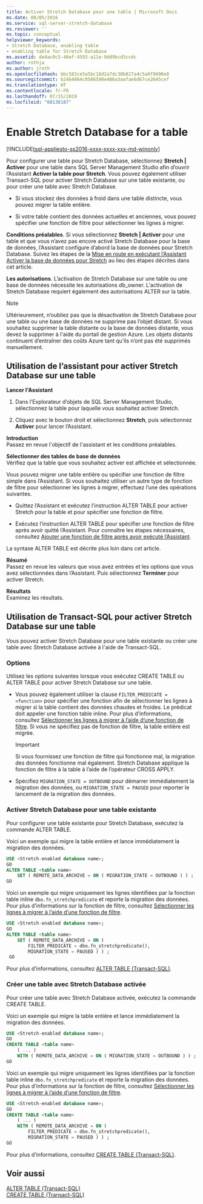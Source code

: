 ```yaml
---
title: Activer Stretch Database pour une table | Microsoft Docs
ms.date: 08/05/2016
ms.service: sql-server-stretch-database
ms.reviewer: ''
ms.topic: conceptual
helpviewer_keywords:
- Stretch Database, enabling table
- enabling table for Stretch Database
ms.assetid: de4ac0c5-46ef-4593-a11e-9dd9bcd3ccdc
author: rothja
ms.author: jroth
ms.openlocfilehash: bbc583ce5a5bc16d2a7dc30b827a4c5a0f9600e8
ms.sourcegitcommit: b2464064c0566590e486a3aafae6d67ce2645cef
ms.translationtype: HT
ms.contentlocale: fr-FR
ms.lasthandoff: 07/15/2019
ms.locfileid: "68136187"
---
```

# <a name="enable-stretch-database-for-a-table"></a>Enable Stretch Database for a table
[!INCLUDE[tsql-appliesto-ss2016-xxxx-xxxx-xxx-md-winonly](../../includes/tsql-appliesto-ss2016-xxxx-xxxx-xxx-md-winonly.md)]


  Pour configurer une table pour Stretch Database, sélectionnez **Stretch | Activer** pour une table dans SQL Server Management Studio afin d’ouvrir l’Assistant **Activer la table pour Stretch**. Vous pouvez également utiliser Transact-SQL pour activer Stretch Database sur une table existante, ou pour créer une table avec Stretch Database.  
  
-   Si vous stockez des données à froid dans une table distincte, vous pouvez migrer la table entière.  
  
-   Si votre table contient des données actuelles et anciennes, vous pouvez spécifier une fonction de filtre pour sélectionner les lignes à migrer.    
 
 **Conditions préalables**. Si vous sélectionnez **Stretch | Activer** pour une table et que vous n’avez pas encore activé Stretch Database pour la base de données, l’Assistant configure d’abord la base de données pour Stretch Database. Suivez les étapes de la [Mise en route en exécutant l’Assistant Activer la base de données pour Stretch](../../sql-server/stretch-database/get-started-by-running-the-enable-database-for-stretch-wizard.md) au lieu des étapes décrites dans cet article.  
  
 **Les autorisations**. L’activation de Stretch Database sur une table ou une base de données nécessite les autorisations db_owner. L'activation de Stretch Database requiert également des autorisations ALTER sur la table.  

 > [!NOTE]
 > Ultérieurement, n’oubliez pas que la désactivation de Stretch Database pour une table ou une base de données ne supprime pas l’objet distant. Si vous souhaitez supprimer la table distante ou la base de données distante, vous devez la supprimer à l'aide du portail de gestion Azure. Les objets distants continuent d’entraîner des coûts Azure tant qu’ils n’ont pas été supprimés manuellement.
 
##  <a name="EnableWizardTable"></a> Utilisation de l’assistant pour activer Stretch Database sur une table  
 **Lancer l'Assistant**  
 1.  Dans l’Explorateur d’objets de SQL Server Management Studio, sélectionnez la table pour laquelle vous souhaitez activer Stretch.  
  
2.  Cliquez avec le bouton droit et sélectionnez **Stretch**, puis sélectionnez **Activer** pour lancer l’Assistant.  
  
 **Introduction**  
 Passez en revue l'objectif de l'assistant et les conditions préalables.  
  
 **Sélectionner des tables de base de données**  
 Vérifiez que la table que vous souhaitez activer est affichée et sélectionnée.  
  
 Vous pouvez migrer une table entière ou spécifier une fonction de filtre simple dans l’Assistant. Si vous souhaitez utiliser un autre type de fonction de filtre pour sélectionner les lignes à migrer, effectuez l’une des opérations suivantes.  
  
-   Quittez l’Assistant et exécutez l’instruction ALTER TABLE pour activer Stretch pour la table et pour spécifier une fonction de filtre.  
  
-   Exécutez l’instruction ALTER TABLE pour spécifier une fonction de filtre après avoir quitté l’Assistant. Pour connaître les étapes nécessaires, consultez [Ajouter une fonction de filtre après avoir exécuté l’Assistant](../../sql-server/stretch-database/select-rows-to-migrate-by-using-a-filter-function-stretch-database.md#addafterwiz).  
  
 La syntaxe ALTER TABLE est décrite plus loin dans cet article.  
  
 **Résumé**  
 Passez en revue les valeurs que vous avez entrées et les options que vous avez sélectionnées dans l’Assistant. Puis sélectionnez **Terminer** pour activer Stretch.  
  
 **Résultats**  
 Examinez les résultats.  
  
##  <a name="EnableTSQLTable"></a> Utilisation de Transact-SQL pour activer Stretch Database sur une table  
 Vous pouvez activer Stretch Database pour une table existante ou créer une table avec Stretch Database activée à l'aide de Transact-SQL.  
  
### <a name="options"></a>Options  
 Utilisez les options suivantes lorsque vous exécutez CREATE TABLE ou ALTER TABLE pour activer Stretch Database sur une table.  
  
-   Vous pouvez également utiliser la clause `FILTER_PREDICATE = <function>` pour spécifier une fonction afin de sélectionner les lignes à migrer si la table contient des données chaudes et froides. Le prédicat doit appeler une fonction table inline. Pour plus d’informations, consultez [Sélectionner les lignes à migrer à l’aide d’une fonction de filtre](../../sql-server/stretch-database/select-rows-to-migrate-by-using-a-filter-function-stretch-database.md). Si vous ne spécifiez pas de fonction de filtre, la table entière est migrée.  
  
    > [!IMPORTANT]  
    > Si vous fournissez une fonction de filtre qui fonctionne mal, la migration des données fonctionne mal également. Stretch Database applique la fonction de filtre à la table à l’aide de l’opérateur CROSS APPLY.  
  
-   Spécifiez `MIGRATION_STATE = OUTBOUND` pour démarrer immédiatement la migration des données, ou  `MIGRATION_STATE = PAUSED` pour reporter le lancement de la migration des données.  
  
### <a name="enable-stretch-database-for-an-existing-table"></a>Activer Stretch Database pour une table existante  
 Pour configurer une table existante pour Stretch Database, exécutez la commande ALTER TABLE.  
  
 Voici un exemple qui migre la table entière et lance immédiatement la migration des données.  
  
```sql  
USE <Stretch-enabled database name>;
GO
ALTER TABLE <table name>  
    SET ( REMOTE_DATA_ARCHIVE = ON ( MIGRATION_STATE = OUTBOUND ) ) ;  
GO
```  
  
 Voici un exemple qui migre uniquement les lignes identifiées par la fonction table inline `dbo.fn_stretchpredicate` et reporte la migration des données. Pour plus d’informations sur la fonction de filtre, consultez [Sélectionner les lignes à migrer à l’aide d’une fonction de filtre](../../sql-server/stretch-database/select-rows-to-migrate-by-using-a-filter-function-stretch-database.md).  
  
```sql  
USE <Stretch-enabled database name>;
GO
ALTER TABLE <table name>  
    SET ( REMOTE_DATA_ARCHIVE = ON (  
        FILTER_PREDICATE = dbo.fn_stretchpredicate(),  
        MIGRATION_STATE = PAUSED ) ) ;  
 GO
```  
  
 Pour plus d’informations, consultez [ALTER TABLE &#40;Transact-SQL&#41;](../../t-sql/statements/alter-table-transact-sql.md).  
  
### <a name="create-a-new-table-with-stretch-database-enabled"></a>Créer une table avec Stretch Database activée  
 Pour créer une table avec Stretch Database activée, exécutez la commande CREATE TABLE.  
  
 Voici un exemple qui migre la table entière et lance immédiatement la migration des données.  
  
```sql  
USE <Stretch-enabled database name>;
GO
CREATE TABLE <table name>
    ( ... )  
    WITH ( REMOTE_DATA_ARCHIVE = ON ( MIGRATION_STATE = OUTBOUND ) ) ;  
GO
```  
  
 Voici un exemple qui migre uniquement les lignes identifiées par la fonction table inline `dbo.fn_stretchpredicate` et reporte la migration des données. Pour plus d’informations sur la fonction de filtre, consultez [Sélectionner les lignes à migrer à l’aide d’une fonction de filtre](../../sql-server/stretch-database/select-rows-to-migrate-by-using-a-filter-function-stretch-database.md).  
  
```sql  
USE <Stretch-enabled database name>;
GO
CREATE TABLE <table name> 
    ( ... )  
    WITH ( REMOTE_DATA_ARCHIVE = ON (  
        FILTER_PREDICATE = dbo.fn_stretchpredicate(),  
        MIGRATION_STATE = PAUSED ) ) ;  
GO  
```  
  
 Pour plus d’informations, consultez [CREATE TABLE &#40;Transact-SQL&#41;](../../t-sql/statements/create-table-transact-sql.md).  
  
## <a name="see-also"></a>Voir aussi  
 [ALTER TABLE &#40;Transact-SQL&#41;](../../t-sql/statements/alter-table-transact-sql.md)   
 [CREATE TABLE &#40;Transact-SQL&#41;](../../t-sql/statements/create-table-transact-sql.md)  
  
  
